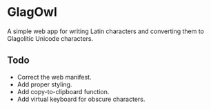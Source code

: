 # GlagOwl

A simple web app for writing Latin characters and converting them to Glagolitic Unicode characters.

## Todo
* Correct the web manifest.
* Add proper styling.
* Add copy-to-clipboard function.
* Add virtual keyboard for obscure characters.

